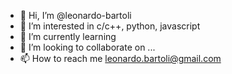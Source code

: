 - 👋 Hi, I’m @leonardo-bartoli
- 👀 I’m interested in c/c++, python, javascript
- 🌱 I’m currently learning 
- 💞️ I’m looking to collaborate on ...
- 📫 How to reach me leonardo.bartoli@gmail.com

<!---
leonardo-bartoli/leonardo-bartoli is a ✨ special ✨ repository because its `README.md` (this file) appears on your GitHub profile.
You can click the Preview link to take a look at your changes.
--->
